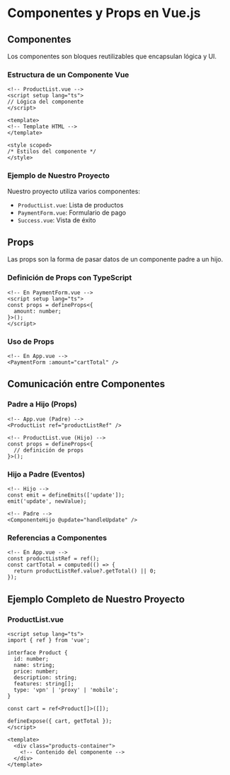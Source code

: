 # Componentes y Props en Vue.js

## Componentes

Los componentes son bloques reutilizables que encapsulan lógica y UI.

### Estructura de un Componente Vue
```vue
<!-- ProductList.vue -->
<script setup lang="ts">
// Lógica del componente
</script>

<template>
<!-- Template HTML -->
</template>

<style scoped>
/* Estilos del componente */
</style>
```

### Ejemplo de Nuestro Proyecto

Nuestro proyecto utiliza varios componentes:
- `ProductList.vue`: Lista de productos
- `PaymentForm.vue`: Formulario de pago
- `Success.vue`: Vista de éxito

## Props

Las props son la forma de pasar datos de un componente padre a un hijo.

### Definición de Props con TypeScript

```vue
<!-- En PaymentForm.vue -->
<script setup lang="ts">
const props = defineProps<{
  amount: number;
}>();
</script>
```

### Uso de Props

```vue
<!-- En App.vue -->
<PaymentForm :amount="cartTotal" />
```

## Comunicación entre Componentes

### Padre a Hijo (Props)
```vue
<!-- App.vue (Padre) -->
<ProductList ref="productListRef" />

<!-- ProductList.vue (Hijo) -->
const props = defineProps<{
  // definición de props
}>();
```

### Hijo a Padre (Eventos)
```vue
<!-- Hijo -->
const emit = defineEmits(['update']);
emit('update', newValue);

<!-- Padre -->
<ComponenteHijo @update="handleUpdate" />
```

### Referencias a Componentes
```vue
<!-- En App.vue -->
const productListRef = ref();
const cartTotal = computed(() => {
  return productListRef.value?.getTotal() || 0;
});
```

## Ejemplo Completo de Nuestro Proyecto

### ProductList.vue
```vue
<script setup lang="ts">
import { ref } from 'vue';

interface Product {
  id: number;
  name: string;
  price: number;
  description: string;
  features: string[];
  type: 'vpn' | 'proxy' | 'mobile';
}

const cart = ref<Product[]>([]);

defineExpose({ cart, getTotal });
</script>

<template>
  <div class="products-container">
    <!-- Contenido del componente -->
  </div>
</template>
```